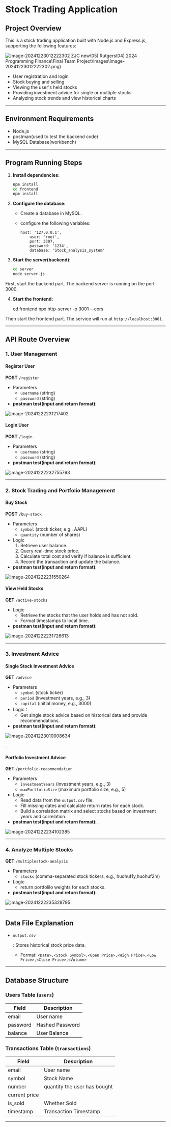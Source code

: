 # Stock Trading Application

## Project Overview

This is a stock trading application built with Node.js and Express.js, supporting the following features:

![image-20241223012222302](D:\05) ZJC new\05) Rutgers\04) 2024 Programming Finance\Final Team Project\images\image-20241223012222302.png)

- User registration and login
- Stock buying and selling
- Viewing the user's held stocks
- Providing investment advice for single or multiple stocks
- Analyzing stock trends and view historical charts



------

## Environment Requirements

- Node.js 
- postman(used to test the backend code)
- MySQL Database(workbench)

------

## Program Running Steps

1. **Install dependencies:**

   ```bash
   npm install 
   cd frontend
   npm install
   ```

2. **Configure the database:**

   - Create a database in MySQL.

   - configure the following variables:

     ```env
     host: '127.0.0.1',
         user: 'root',
         port: 3307,
         password: '1234',
         database: 'Stock_analysis_system'
     ```

3. **Start the server(backend):**

   ```bash
   cd server
   node server.js
   ```

First, start the backend part. The backend server is running on the port 3000.

4. **Start the frontend:**

	cd frontend
	npx http-server -p 3001 --cors

Then start the frontend part. The service will run at `http://localhost:3001`.

------

## API Route Overview

### **1. User Management**

#### Register User

**POST** `/register`

- Parameters
  - `username` (string)
  - `password` (string)
- **postman test(input and return format)**:

![image-20241222231217402](C:\Users\user\AppData\Roaming\Typora\typora-user-images\image-20241222231217402.png)

#### Login User

**POST** `/login`

- Parameters
  - `username` (string)
  - `password` (string)
- **postman test(input and return format)**:

![image-20241222232755793](C:\Users\user\AppData\Roaming\Typora\typora-user-images\image-20241222232755793.png)

------

### **2. Stock Trading and Portfolio Management**

#### Buy Stock

**POST** `/buy-stock`

- Parameters
  - `symbol` (stock ticker, e.g., AAPL)
  - `quantity` (number of shares)
- Logic
  1. Retrieve user balance.
  2. Query real-time stock price.
  3. Calculate total cost and verify if balance is sufficient.
  4. Record the transaction and update the balance.
- **postman test(input and return format)**:

![image-20241222231550264](C:\Users\user\AppData\Roaming\Typora\typora-user-images\image-20241222231550264.png)

#### View Held Stocks

**GET** `/active-stocks`

- Logic
  - Retrieve the stocks that the user holds and has not sold.
  - Format timestamps to local time.
- **postman test(input and return format)**:

![image-20241222231726613](C:\Users\user\AppData\Roaming\Typora\typora-user-images\image-20241222231726613.png)

------

### **3. Investment Advice**

#### Single Stock Investment Advice

**GET** `/advice`

- Parameters
  - `symbol` (stock ticker)
  - `period` (investment years, e.g., 3)
  - `capital` (initial money, e.g., 3000)
- Logic：
  - Get single stock advice based on historical data and provide recommendations.
- **postman test(input and return format)**:

![image-20241223010008634](C:\Users\user\AppData\Roaming\Typora\typora-user-images\image-20241223010008634.png)

.

#### Portfolio Investment Advice

**GET** `/portfolio-recommendation`

- Parameters
  - `investmentYears` (investment years, e.g., 3)
  - `maxPortfolioSize` (maximum portfolio size, e.g., 5)
- Logic
  - Read data from the `output.csv` file.
  - Fill missing dates and calculate return rates for each stock.
  - Build a correlation matrix and select stocks based on investment years and correlation.
- **postman test(input and return format)**:.

![image-20241222234102385](C:\Users\user\AppData\Roaming\Typora\typora-user-images\image-20241222234102385.png)

------

### **4. Analyze Multiple Stocks**

**GET** `/multiplestock-analysis`

- Parameters
  - `stocks` (comma-separated stock tickers, e.g., huohuf1y,huohuf2m)
- Logic
  - return portfolilo weights for each stocks.
- **postman test(input and return format)**:.

![image-20241222235328795](C:\Users\user\AppData\Roaming\Typora\typora-user-images\image-20241222235328795.png)

------

## Data File Explanation

- `output.csv`

  : Stores historical stock price data.

  - Format: `<Date>,<Stock Symbol>,<Open Price>,<High Price>,<Low Price>,<Close Price>,<Volume>`

------

## Database Structure

### Users Table (`users`)

| Field    | Description     |
| -------- | --------------- |
| email    | User name       |
| password | Hashed Password |
| balance  | User Balance    |

### Transactions Table (`transactions`)

| Field         | Description                  |
| ------------- | ---------------------------- |
| email         | User name                    |
| symbol        | Stock Name                   |
| number        | quantity the user has bought |
| current price |                              |
| is_sold       | Whether Sold                 |
| timestamp     | Transaction Timestamp        |

------

